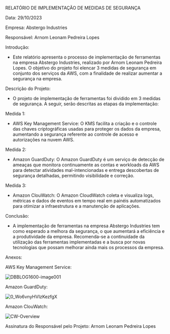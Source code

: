 RELATÓRIO DE IMPLEMENTAÇÃO DE MEDIDAS DE SEGURANÇA

Data: 29/10/2023

Empresa: Abstergo Industries 

Responsável: Arnom Leonam Pedreira Lopes

Introdução:
- Este relatório apresenta o processo de implementação de ferramentas na empresa Abstergo Industries, realizado por Arnom Leonam Pedreira Lopes. O objetivo do projeto foi elencar 3 medidas de segurança em conjunto dos serviços da AWS, com a finalidade de realizar aumentar a segurança na empresa.

Descrição do Projeto:
- O projeto de implementação de ferramentas foi dividido em 3 medidas de segurança. A seguir, serão descritas as etapas da implementação:

Medida 1: 
- AWS Key Management Service: O KMS facilita a criação e o controle das chaves criptográficas usadas para proteger os dados da empresa, aumentando a segurança referente ao controle de acesso e autorizações na nuvem AWS.

Medida 2: 
- Amazon GuardDuty: O Amazon GuardDuty é um serviço de detecção de ameaças que monitora continuamente as contas e workloads da AWS para detectar atividades mal-intencionadas e entrega descobertas de segurança detalhadas, permitindo visibilidade e correção.

Medida 3: 
- Amazon ClouWatch: O Amazon CloudWatch coleta e visualiza logs, métricas e dados de eventos em tempo real em painéis automatizados para otimizar a infraestrutura e a manutenção de aplicações.

Conclusão:
- A implementação de ferramentas na empresa Abstergo Industries tem como esperado a melhora da segurança, o que aumentará a eficiência e a produtividade da empresa. Recomenda-se a continuidade da utilização das ferramentas implementadas e a busca por novas tecnologias que possam melhorar ainda mais os processos da empresa.

Anexos:

AWS Key Management Service:

![DBBLOG1600-image001](https://github.com/arnomleonam/seguranca-aws/assets/51215742/5ff2ed3d-24f1-4d1e-8363-f7aee4d2bc64)

Amazon GuardDuty:

![0_Wo6vnyHVIzKezfgX](https://github.com/arnomleonam/seguranca-aws/assets/51215742/629f7e4c-39cf-405e-b871-8c778372935c)

Amazon ClouWatch:

![CW-Overview](https://github.com/arnomleonam/seguranca-aws/assets/51215742/0a6a393f-b160-4be1-8a94-fb6af34fffa7)


Assinatura do Responsável pelo Projeto: Arnom Leonam Pedreira Lopes
